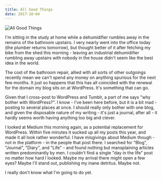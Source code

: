 ```yaml
---
title: All Good Things
date: 2017-10-04
---
```


![All Good Things](https://source.unsplash.com/X6cChncECA8/1600x900)

I'm sitting in the study at home while a dehumidifier rumbles away in the remains of the bathroom upstairs. I very nearly went into the office today (the plumber returns tomorrow), but thought better of it after fetching my bike from the shed this morning - leaving an industrial dehumidifier rumbling away upstairs with nobody in the house didn't seem like the best idea in the world.

The cost of the bathroom repair, allied with all sorts of other outgoings recently mean we can't spend any money on anything spurious for the next few months. It just so happens that this has all coincided with the renewal for the domain my blog sits on at WordPress. It's something that can go.

Given that I cross-post to WordPress and Tumblr, a part of me says "why bother with WordPress?". I know - I've been here before, but it is a bit mad - posting to several places at once. I should really only bother with one blog, and given the disposable nature of my writing - it's just a journal, after all - it hardly seems worth having anything too big and clever.

I looked at Medium this morning again, as a potential replacement for WordPress. Within five minutes it sucked up all my posts this year, and made it all look rather wonderful. I have misgivings about Medium though - not in the platform - in the people that post there. I searched for "Blog", "Journal", "Diary", and "Life" - and found nothing but mansplaining articles written predominantly by men. I couldn't find a single "day in the life" post no matter how hard I looked. Maybe my arrival there might open a few eyes? Maybe I'll stand out, publishing my inane detritus. Maybe not.

I really don't know what I'm going to do yet.